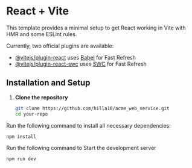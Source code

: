 # React + Vite

This template provides a minimal setup to get React working in Vite with HMR and some ESLint rules.

Currently, two official plugins are available:

- [@vitejs/plugin-react](https://github.com/vitejs/vite-plugin-react/blob/main/packages/plugin-react/README.md) uses [Babel](https://babeljs.io/) for Fast Refresh
- [@vitejs/plugin-react-swc](https://github.com/vitejs/vite-plugin-react-swc) uses [SWC](https://swc.rs/) for Fast Refresh

## Installation and Setup

1. **Clone the repository**
   ```sh
   git clone https://github.com/hilla10/acme_web_service.git
   cd your-repo
   ```

Run the following command to install all necessary dependencies:

   ```sh
   npm install

   ```

Run the following command to Start the development server

   ```sh
   npm run dev
   ```
